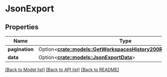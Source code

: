 # JsonExport

## Properties

Name | Type | Description | Notes
------------ | ------------- | ------------- | -------------
**pagination** | Option<[**crate::models::GetWorkspacesHistory200ResponsePagination**](getWorkspacesHistory_200_response_pagination.md)> |  | [optional]
**data** | Option<[**crate::models::JsonExportData**](JsonExport_data.md)> |  | [optional]

[[Back to Model list]](../README.md#documentation-for-models) [[Back to API list]](../README.md#documentation-for-api-endpoints) [[Back to README]](../README.md)


